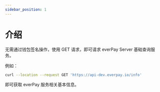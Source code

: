```yaml
---
sidebar_position: 1
---
```


# 介绍

无需通过钱包签名操作，使用 GET 请求，即可请求 everPay Server 基础查询服务。

例如：
```bash
curl --location --request GET 'https://api-dev.everpay.io/info'
```
即可获取 everPay 服务相关基本信息。

